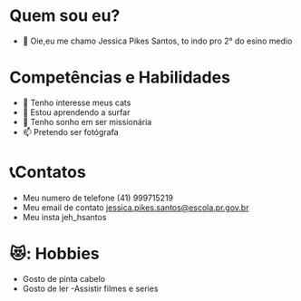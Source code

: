 # Quem sou eu?
- 👋 Oie,eu me chamo Jessica Pikes Santos, to indo pro 2° do esino medio


# Competências e Habilidades
- 👀 Tenho interesse meus cats
- 🌱 Estou aprendendo a surfar
- 💞️ Tenho sonho em ser missionária
- 📫 Pretendo ser fotógrafa

# :telephone_receiver:Contatos

-  Meu numero de telefone (41) 999715219
-  Meu email de contato jessica.pikes.santos@escola.pr.gov.br
-  Meu insta jeh_hsantos

# 😻: Hobbies

- Gosto de pinta cabelo
- Gosto de ler
-Assistir filmes e series

